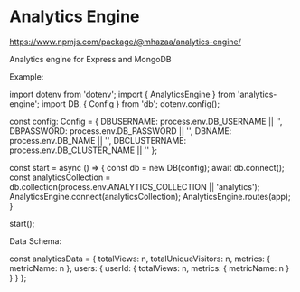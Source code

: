 # Analytics Engine

https://www.npmjs.com/package/@mhazaa/analytics-engine/

Analytics engine for Express and MongoDB

Example:

import dotenv from 'dotenv';
import { AnalyticsEngine } from 'analytics-engine';
import DB, { Config } from 'db';
dotenv.config();

const config: Config = {
	DBUSERNAME: process.env.DB_USERNAME || '',
	DBPASSWORD: process.env.DB_PASSWORD || '',
	DBNAME: process.env.DB_NAME || '',
	DBCLUSTERNAME: process.env.DB_CLUSTER_NAME || ''
};

const start = async () => {
	const db = new DB(config);
	await db.connect();
	const analyticsCollection = db.collection(process.env.ANALYTICS_COLLECTION || 'analytics');
	AnalyticsEngine.connect(analyticsCollection);
	AnalyticsEngine.routes(app);
}

start();

Data Schema:

const analyticsData = {
	totalViews: n,
	totalUniqueVisitors: n,
	metrics: {
		metricName: n
	},
	users: {
		userId: {
			totalViews: n,
			metrics: {
				metricName: n
			}
		}
	}
};
